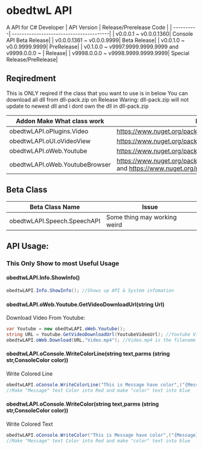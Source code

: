 # obedtwL API
A API for C# Developer
| API Version |  Release/Prerelease Code  |
| ----------| ----------------------------------------|
| v0.0.0.1 ~ v0.0.0.1360| Console API Beta Release|
| v0.0.0.1361 ~ v0.0.0.9999| Beta Release|
| v0.0.1.0 ~ v0.0.9999.9999| PreRelease|
| v0.1.0.0 ~ v9997.9999.9999.9999 and v9999.0.0.0 ~ | Release|
| v9998.0.0.0 ~ v9998.9999.9999.9999| Special Release/PreRelease|

## Reqiredment

This is ONLY reqired if the class that you want to use is in below
You can download all dll from dll-pack.zip on Release
Waring: dll-pack.zip will not update to newest dll and i dont own the dll in dll-pack.zip

| Addon Make What class work |  Link   |
| ----------| ------------------------------------------------|
| obedtwLAPI.oPlugins.Video   | https://www.nuget.org/packages/YoutubeExplode|
| obedtwLAPI.oUI.oVideoView     | https://www.nuget.org/packages/Vlc.DotNet.Forms |
| obedtwLAPI.oWeb.Youtube   | https://www.nuget.org/packages/YoutubeExplode|
| obedtwLAPI.oWeb.YoutubeBrowser   | https://www.nuget.org/packages/Microsoft.Web.WebView2 and https://www.nuget.org/packages/YoutubeExplode|


 ## Beta Class
 | Beta Class Name | Issue |
 |---------|------------------|
 | obedtwLAPI.Speech.SpeechAPI | Some thing may working weird |

 ## API Usage:
   ### This Only Show to most Useful Usage
   #### obedtwLAPI.Info.ShowInfo()
   ```csharp
   obedtwLAPI.Info.ShowInfo(); //Shows up API & System infomation 
```
   #### obedtwLAPI.oWeb.Youtube.GetVideoDownloadUrl(string Url)
   Download Video From Youtube:
   
   ```csharp
   var Youtube = new obedtwLAPI.oWeb.Youtube();
   string URL = Youtube.GetVideoDownloadUrl(YoutubeVideoUrl); //Youtube Video URL is the url that you want to get download url
   obedtwLAPI.oWeb.Download(URL,"Video.mp4"); //Video.mp4 is the filename that you want to save
```
   #### obedtwLAPI.oConsole.WriteColorLine(string text,parms (string str,ConsoleColor color))
   Write Colored Line
      
   ```csharp
   obedtwLAPI.oConsole.WriteColorLine("This is Message have color",("{Message}",ConsoleColor.Red),("{color}",ConsoleColor.Blue));
   //Make "Message" text Color into Red and make "color" text into blue
```
   #### obedtwLAPI.oConsole.WriteColor(string text,parms (string str,ConsoleColor color))
   Write Colored Text
      
   ```csharp
   obedtwLAPI.oConsole.WriteColor("This is Message have color",("{Message}",ConsoleColor.Red),("{color}",ConsoleColor.Blue));
   //Make "Message" text Color into Red and make "color" text into blue
```
